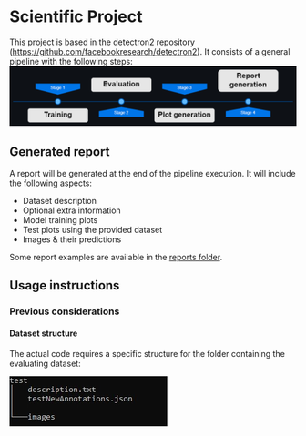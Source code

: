 # Scientific Project


This project is based in the detectron2 repository (https://github.com/facebookresearch/detectron2). It consists of a general pipeline with the following steps:
![Pipeline](/docs/pipeline.png)


## Generated report
A report will be generated at the end of the pipeline execution. It will include the following aspects:
- Dataset description
- Optional extra information
- Model training plots
- Test plots using the provided dataset
- Images & their predictions

Some report examples are available in the [reports folder](/reports).


## Usage instructions
### Previous considerations
#### Dataset structure
The actual code requires a specific structure for the folder containing the evaluating dataset:

![Dataset structure](/docs/datasetStructure.jpg)
